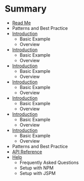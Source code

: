# Summary

* [Read Me](README.md)
* Patterns and Best Practice
* [Introduction](README.md)
   * Basic Example
   * Overview
* [Introduction](README.md)
   * Basic Example
   * Overview
* [Introduction](README.md)
   * Basic Example
   * Overview
* [Introduction](README.md)
   * Basic Example
   * Overview
* [Introduction](README.md)
   * Basic Example
   * Overview
* [Introduction](README.md)
   * Basic Example
   * Overview
* [Introduction](README.md)
   * Basic Example
   * Overview
* Patterns and Best Practice
* [API Reference](jspm_setup.md)
* [Help](help.md)
   * Frequently Asked Questions
   * Setup with NPM
   * Setup with JSPM

